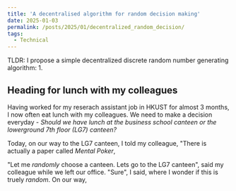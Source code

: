 ```yaml
---
title: 'A decentralised algorithm for random decision making'
date: 2025-01-03
permalink: /posts/2025/01/decentralized_random_decision/
tags:
  - Technical
---
```

TLDR: I propose a simple decentralized discrete random number generating algorithm:
1. 


Heading for lunch with my colleagues
------
Having worked for my reserach assistant job in HKUST for almost 3 months, I now often eat lunch with my colleagues. We need to make a decision everyday - *Should we have lunch at the business school canteen or the lowerground 7th floor (LG7) canteen?*

Today, on our way to the LG7 canteen, I told my colleague, "There is actually a paper called *Mental Poker*, 

"Let me *randomly* choose a canteen. Lets go to the LG7 canteen", said my colleague while we left our office. "Sure", I said, where I wonder if this is truely *random*. On our way, 

